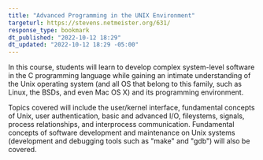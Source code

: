 ```yaml
---
title: "Advanced Programming in the UNIX Environment"
targeturl: https://stevens.netmeister.org/631/ 
response_type: bookmark
dt_published: "2022-10-12 18:29"
dt_updated: "2022-10-12 18:29 -05:00"
---
```


In this course, students will learn to develop complex system-level software in the C programming language while gaining an intimate understanding of the Unix operating system (and all OS that belong to this family, such as Linux, the BSDs, and even Mac OS X) and its programming environment.

Topics covered will include the user/kernel interface, fundamental concepts of Unix, user authentication, basic and advanced I/O, fileystems, signals, process relationships, and interprocess communication. Fundamental concepts of software development and maintenance on Unix systems (development and debugging tools such as "make" and "gdb") will also be covered.
